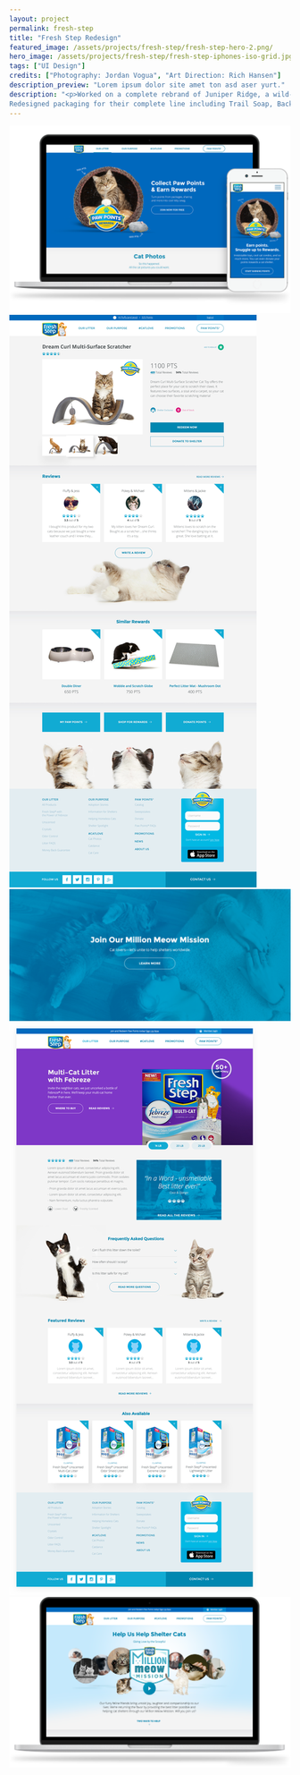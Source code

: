 ```yaml
---
layout: project
permalink: fresh-step
title: "Fresh Step Redesign"
featured_image: /assets/projects/fresh-step/fresh-step-hero-2.png/
hero_image: /assets/projects/fresh-step/fresh-step-iphones-iso-grid.jpg
tags: ["UI Design"]
credits: ["Photography: Jordan Vogua", "Art Direction: Rich Hansen"]
description_preview: "Lorem ipsum dolor site amet ton asd aser yurt."
description: "<p>Worked on a complete rebrand of Juniper Ridge, a wild-harvested fragrance company, to visually unify their brand.
Redesigned packaging for their complete line including Trail Soap, Backpacker's Cologne, Cabin Spray, Campfire Incense and Smudge's.</p>"
---
```


<div class="grid grid--justify-center ">
  <div class="grid__col-12">
    <img src="/assets/projects/fresh-step/fresh-step-rewards-laptop-iphone.png" />
  </div>

  <div class="grid__col-10">
    <img src="/assets/projects/fresh-step/fresh-step-reward-detail.png" />
  </div>
</div>

  <!-- <div class="grid__col-12"> -->
<img src="/assets/projects/fresh-step/fresh-step-mmm-banner.png" />
  <!-- </div> -->

<div class="grid grid--justify-center">
  <div class="grid__col-10">
    <img src="/assets/projects/fresh-step/fresh-step-product-detail.png" />
  </div>

  <div class="grid__col-12">
    <img src="/assets/projects/fresh-step/fresh-step-mmm.png" />
  </div>
</div>